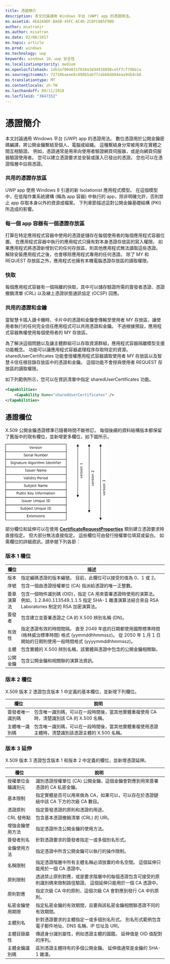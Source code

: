 ```yaml
---
title: 憑證簡介
description: 本文討論通用 Windows 平台 (UWP) app 的憑證用法。
ms.assetid: 4EA2A9DF-BA6B-45FC-AC46-2C8FC085F90D
author: msatranjr
ms.author: misatran
ms.date: 02/08/2017
ms.topic: article
ms.prod: windows
ms.technology: uwp
keywords: windows 10，uwp 安全性
ms.localizationpriority: medium
ms.openlocfilehash: 1db3af004831f010a3dd4918898ce5f7cf70bb1a
ms.sourcegitcommit: 72710baeee8c898b5ab77ceb66d884eaa9db4cb8
ms.translationtype: MT
ms.contentlocale: zh-TW
ms.lasthandoff: 09/11/2018
ms.locfileid: "3847352"
---
```

# <a name="intro-to-certificates"></a>憑證簡介




本文討論通用 Windows 平台 (UWP) app 的憑證用法。 數位憑證用於公開金鑰密碼編譯，將公開金鑰繫結至個人、電腦或組織。 這種繫結身分常被用來在實體之間互相驗證。 例如，憑證通常是用來向使用者驗證網頁伺服器，或是向網頁伺服器驗證使用者。 您可以建立憑證要求並安裝或匯入已發出的憑證。 您也可以在憑證階層中註冊憑證。

### <a name="shared-certificate-stores"></a>共用的憑證存放區

UWP app 使用 Windows 8 引進的新 Isolationist 應用程式模型。 在這個模型中，在低階作業系統建構 (稱為 app 容器) 中執行的 app，除非明確允許，否則禁止 app 存取本身以外的資源或檔案。 下列章節描述這對公開金鑰基礎結構 (PKI) 所造成的影響。

### <a name="certificate-storage-per-app-container"></a>每一個 app 容器有一個憑證存放區

打算在特定應用程式容器中使用的憑證是儲存在每個使用者的每個應用程式容器位置。 在應用程式容器中執行的應用程式只擁有對本身憑證存放區的寫入權限。 如果應用程式將憑證新增到它的任何存放區，則其他應用程式無法讀取這些憑證。 解除安裝應用程式之後，也會移除應用程式專用的任何憑證。 除了 MY 和 REQUEST 存放區之外，應用程式也擁有本機電腦憑證存放區的讀取權限。

### <a name="cache"></a>快取

每個應用程式容器有一個隔離的快取，其中可以儲存驗證所需的簽發者憑證、憑證撤銷清單 (CRL) 以及線上憑證狀態通訊協定 (OCSP) 回應。

### <a name="shared-certificates-and-keys"></a>共用的憑證和金鑰

當智慧卡插入讀卡機時，卡片中的憑證和金鑰會傳輸至使用者 MY 存放區，讓使用者執行的任何完全信任應用程式可以共用憑證和金鑰。 不過根據預設，應用程式容器無權使用每個使用者的 MY 存放區。

為了解決這個問題以及讓主體群組可以存取資源群組，應用程式容器隔離模型支援功能概念。 功能可以讓應用程式容器處理程序存取特定的資源。 sharedUserCertificates 功能會授權應用程式容器讀取使用者 MY 存放區以及智慧卡信任根目錄存放區中的憑證和金鑰。 這個功能不會授與使用者 REQUEST 存放區的讀取權限。

如下列範例所示，您可以在資訊清單中指定 sharedUserCertificates 功能。

```xml
<Capabilities>
    <Capability Name="sharedUserCertificates" />
</Capabilities>
```

## <a name="certificate-fields"></a>憑證欄位


X.509 公開金鑰憑證標準已隨著時間不斷修訂。 每個後續的資料結構版本都保留了舊版中的現有欄位，並新增更多欄位，如下圖所示。

![x.509 憑證版本 1、2 及 3](images/x509certificateversions.png)

部分欄位和延伸可以在使用 [**CertificateRequestProperties**](https://msdn.microsoft.com/library/windows/apps/br212079) 類別建立憑證要求時直接指定。 但大部分無法直接指定。 這些欄位可由發行授權單位填寫或留白。 如需欄位的詳細資訊，請參閱下列各節：

### <a name="version-1-fields"></a>版本 1 欄位

| 欄位 | 描述 |
|-------|-------------|
| 版本 | 指定編碼憑證的版本編號。 目前，此欄位可以接受的值為 0、1 或 2。 |
| 序號 | 包含一個由憑證授權單位 (CA) 指派給憑證的唯一正整數。 |
| 簽章演算法 | 包含一個物件識別碼 (OID)，指定 CA 用來簽署憑證時使用的演算法。 例如，1.2.840.113549.1.1.5 指定 SHA-1 雜湊演算法結合來自 RSA Laboratories 制定的 RSA 加密演算法。 |
| 簽發者 | 包含建立並簽署憑證之 CA 的 X.500 辨別名稱 (DN)。 |
| 有效性 | 指定憑證有效的時間間隔。 直至 2049 年底的日期都使用國際標準時間 (格林威治標準時間) 格式 (yymmddhhmmssz)。 從 2050 年 1 月 1 日開始的日期則使用一般時間格式 (yyyymmddhhmmssz)。 |
| 主體 | 包含實體的 X.500 辨別名稱，該實體與憑證中包含的公開金鑰相關聯。 |
| 公開金鑰 | 包含公開金鑰和相關聯的演算法資訊。 |

### <a name="version-2-fields"></a>版本 2 欄位

X.509 版本 2 憑證包含版本 1 中定義的基本欄位，並新增下列欄位。

| 欄位 | 說明 |
|-------|-------------|
| 簽發者唯一識別碼 | 包含唯一識別碼，可以在一段時間後，當其他實體重複使用 CA 時，清楚識別該 CA 的 X.500 名稱。 |
| 主體唯一識別碼 | 包含唯一識別碼，可以在一段時間後，當其他實體重複使用憑證主體時，清楚識別該憑證主體的 X.500 名稱。 |

### <a name="version-3-extensions"></a>版本 3 延伸

X.509 版本 3 憑證包含版本 1 和版本 2 中定義的欄位，並新增憑證延伸。

| 欄位  | 說明 |
|--------|-------------|
| 授權單位金鑰識別元 | 識別憑證授權單位 (CA) 公開金鑰，這個金鑰會對應到用來簽署憑證的 CA 私密金鑰。 |
| 基本限制 | 指定實體是否可以用來做為 CA，如果可以，可以存在於憑證鏈結中該 CA 下方的次級 CA 數目。 |
| 憑證原則 | 指定簽發憑證的原則和憑證的用途。 |
| CRL 發佈點 | 包含基本憑證撤銷清單 (CRL) 的 URI。 |
| 增強金鑰使用方法 | 指定憑證所含公開金鑰的使用方法。 |
| 簽發者別名 | 針對憑證要求的簽發者指定一或多個別名形式。 |
| 金鑰使用方法 | 指定憑證中所含公開金鑰可以執行的操作限制。|
| 名稱限制  | 指定憑證階層中所有主體名稱必須放置的命名空間。 這個延伸只能用於一個 CA 憑證中。 |
| 原則限制 | 透過禁止原則對應，或是要求階層中的每個憑證包含可接受的原則識別碼來限制路徑驗證。 這個延伸只能用於一個 CA 憑證中。 |
| 原則對應 | 指定次級 CA 中的原則，這個次級 CA 會對應到發行 CA 中的原則。 |
| 私密金鑰使用期限 | 指定私密金鑰的有效期間，且要與該私密金鑰相關聯憑證不同的有效期間。 |
| 主體別名 | 針對憑證要求的主體指定一或多個別名形式。 別名形式範例包含電子郵件地址、DNS 名稱、IP 位址及 URI。 |
| 主體目錄屬性 | 傳遞身分識別屬性，例如憑證主體的國籍。 延伸值是 OID 值配對的序列。 |
| 主體金鑰識別碼 | 區別憑證主體持有的多個公開金鑰。 延伸值通常是金鑰的 SHA-1 雜湊。 |

